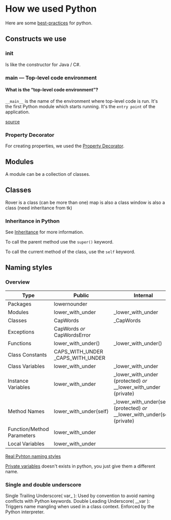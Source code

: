 # How we used Python

Here are some [best-practices] for python.

## Constructs we use

### __init__

Is like the constructor for Java / C#.

### __main__ — Top-level code environment

#### What is the “top-level code environment”?

`__main__` is the name of the environment where top-level code is run. It's the first Python module which starts running.
It's the `entry point` of the application.

[source]

### Property Decorator

For creating properties, we used the [Property Decorator].

## Modules

A module can be a collection of classes.

## Classes

Rover is a class (can be more than one)
map is also a class
window is also a class (need inheritance from tk)

### Inheritance in Python

See [Inheritance] for more information.

To call the parent method use the `super()` keyword.

To call the current method of the class, use the `self` keyword.

## Naming styles

### Overview

| Type                       | Public                           | Internal                                                                    |
| -------------------------- | -------------------------------- | --------------------------------------------------------------------------- |
| Packages                   | lowernounder                     |                                                                             |
| Modules                    | lower_with_under                 | _lower_with_under                                                           |
| Classes                    | CapWords                         | _CapWords                                                                   |
| Exceptions                 | CapWords *or* CapWordsError      |                                                                             |
| Functions                  | lower_with_under()               | _lower_with_under()                                                         |
| Class Constants            | CAPS_WITH_UNDER _CAPS_WITH_UNDER |                                                                             |
| Class Variables            | lower_with_under                 | _lower_with_under                                                           |
| Instance Variables         | lower_with_under                 | _lower_with_under (protected) *or* __lower_with_under (private)             |
| Method Names               | lower_with_under(self)           | _lower_with_under(self) (protected) *or* __lower_with_under(self) (private) |
| Function/Method Parameters | lower_with_under                 |                                                                             |
| Local Variables            | lower_with_under                 |                                                                             |

[Real Pyhton naming styles]

[Private variables] doesn't exists in python, you just give them a different name.

### Single and double underscore

Single Trailing Underscore( var_ ): Used by convention to avoid naming conflicts with Python keywords. Double Leading Underscore( __var ): Triggers name mangling when used in a class context. Enforced by the Python interpreter.

[Inheritance ]: https://www.python-lernen.de/vererbung-python.htm
[source]: https://docs.python.org/3/library/__main__.html
[best-practices]: https://data-flair.training/blogs/python-best-practices
[Real Pyhton naming styles]: https://realpython.com/python-pep8/#:~:text=Naming%20Styles,-The%20table%20below&text=Use%20a%20lowercase%20single%20letter,with%20underscores%20to%20improve%20readability.&text=Start%20each%20word%20with%20a,not%20separate%20words%20with%20underscores
[Private variables]: https://www.scaler.com/topics/python-private-variables/
[Property decorator]: [https://www.programiz.com/python-programming/property]
